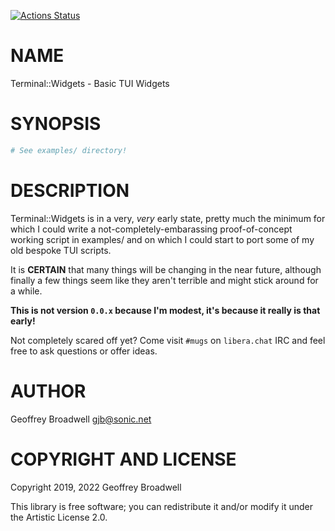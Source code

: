 [![Actions Status](https://github.com/japhb/Terminal-Widgets/actions/workflows/test.yml/badge.svg)](https://github.com/japhb/Terminal-Widgets/actions)

NAME
====

Terminal::Widgets - Basic TUI Widgets

SYNOPSIS
========

```raku
# See examples/ directory!
```

DESCRIPTION
===========

Terminal::Widgets is in a very, *very* early state, pretty much the minimum for which I could write a not-completely-embarassing proof-of-concept working script in examples/ and on which I could start to port some of my old bespoke TUI scripts.

It is **CERTAIN** that many things will be changing in the near future, although finally a few things seem like they aren't terrible and might stick around for a while.

**This is not version `0.0.x` because I'm modest, it's because it really is that early!**

Not completely scared off yet? Come visit `#mugs` on `libera.chat` IRC and feel free to ask questions or offer ideas.

AUTHOR
======

Geoffrey Broadwell <gjb@sonic.net>

COPYRIGHT AND LICENSE
=====================

Copyright 2019, 2022 Geoffrey Broadwell

This library is free software; you can redistribute it and/or modify it under the Artistic License 2.0.

